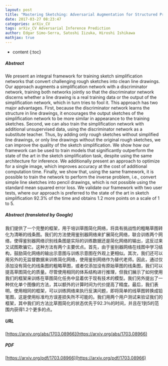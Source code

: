 ```yaml
---
layout: post
title: "Mastering Sketching: Adversarial Augmentation for Structured Prediction"
date: 2017-03-27 08:23:47
categories: arXiv_CV
tags: arXiv_CV Adversarial Inference Prediction
author: Edgar Simo-Serra, Satoshi Iizuka, Hiroshi Ishikawa
mathjax: true
---
```


* content
{:toc}

##### Abstract
We present an integral framework for training sketch simplification networks that convert challenging rough sketches into clean line drawings. Our approach augments a simplification network with a discriminator network, training both networks jointly so that the discriminator network discerns whether a line drawing is a real training data or the output of the simplification network, which in turn tries to fool it. This approach has two major advantages. First, because the discriminator network learns the structure in line drawings, it encourages the output sketches of the simplification network to be more similar in appearance to the training sketches. Second, we can also train the simplification network with additional unsupervised data, using the discriminator network as a substitute teacher. Thus, by adding only rough sketches without simplified line drawings, or only line drawings without the original rough sketches, we can improve the quality of the sketch simplification. We show how our framework can be used to train models that significantly outperform the state of the art in the sketch simplification task, despite using the same architecture for inference. We additionally present an approach to optimize for a single image, which improves accuracy at the cost of additional computation time. Finally, we show that, using the same framework, it is possible to train the network to perform the inverse problem, i.e., convert simple line sketches into pencil drawings, which is not possible using the standard mean squared error loss. We validate our framework with two user tests, where our approach is preferred to the state of the art in sketch simplification 92.3% of the time and obtains 1.2 more points on a scale of 1 to 5.

##### Abstract (translated by Google)
我们提供了一个完整的框架，用于培训草图简化网络，将具有挑战性的粗略草图转化为清晰的线条图。我们的方法使用鉴别器网络来扩展简化网络，联合训练两个网络，使得鉴别器网络识别线条图是实际的训练数据还是简化网络的输出，这反过来又试图欺骗它。这种方法有两个主要优点。首先，由于鉴别器网络在线图中学习结构，鼓励简化网络的输出示意图与训练示意图在外观上更相似。其次，我们还可以用另外的无监督数据来训练简化网络，使用鉴别网络作为替代老师。因此，通过仅添加没有简化的线条图的粗略草图，或者仅添加没有原始草图的线条图，我们可以提高草图简化的质量。尽管使用相同的体系结构进行推理，但我们展示了如何使用我们的框架来训练在草图简化任务中显着优于现有技术的模型。我们另外提出了一种优化单个图像的方法，其以额外的计算时间为代价提高了精度。最后，我们表明，使用相同的框架，可以训练网络来执行反演问题，即将简单的线草图转换成铅笔图，这是使用标准均方误差损失所不可能的。我们用两个用户测试来验证我们的框架，其中我们的方法比草图简化的状态优先于92.3％的时间，并且在1到5的范围内获得1.2个更多的点。

##### URL
[https://arxiv.org/abs/1703.08966](https://arxiv.org/abs/1703.08966)

##### PDF
[https://arxiv.org/pdf/1703.08966](https://arxiv.org/pdf/1703.08966)

